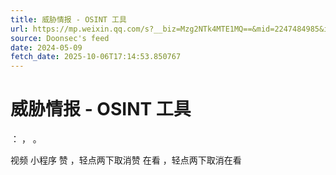```yaml
---
title: 威胁情报 - OSINT 工具
url: https://mp.weixin.qq.com/s?__biz=Mzg2NTk4MTE1MQ==&mid=2247484985&idx=1&sn=e47984245a5fd47d783cafbf8f097b9d
source: Doonsec's feed
date: 2024-05-09
fetch_date: 2025-10-06T17:14:53.850767
---
```


# 威胁情报 - OSINT 工具

：
，
。

视频
小程序
赞
，轻点两下取消赞
在看
，轻点两下取消在看